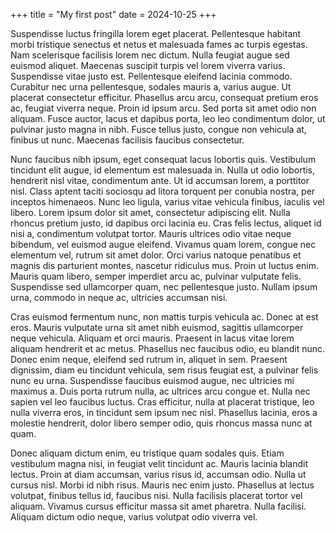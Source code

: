 +++
title = "My first post"
date = 2024-10-25
+++

Suspendisse luctus fringilla lorem eget placerat. Pellentesque habitant morbi tristique senectus et netus et malesuada fames ac turpis egestas. Nam scelerisque facilisis lorem nec dictum. Nulla feugiat augue sed euismod aliquet. Maecenas suscipit turpis vel lorem viverra varius. Suspendisse vitae justo est. Pellentesque eleifend lacinia commodo. Curabitur nec urna pellentesque, sodales mauris a, varius augue. Ut placerat consectetur efficitur. Phasellus arcu arcu, consequat pretium eros ac, feugiat viverra neque. Proin id ipsum arcu. Sed porta sit amet odio non aliquam. Fusce auctor, lacus et dapibus porta, leo leo condimentum dolor, ut pulvinar justo magna in nibh. Fusce tellus justo, congue non vehicula at, finibus ut nunc. Maecenas facilisis faucibus consectetur.

Nunc faucibus nibh ipsum, eget consequat lacus lobortis quis. Vestibulum tincidunt elit augue, id elementum est malesuada in. Nulla ut odio lobortis, hendrerit nisl vitae, condimentum ante. Ut id accumsan lorem, a porttitor nisl. Class aptent taciti sociosqu ad litora torquent per conubia nostra, per inceptos himenaeos. Nunc leo ligula, varius vitae vehicula finibus, iaculis vel libero. Lorem ipsum dolor sit amet, consectetur adipiscing elit. Nulla rhoncus pretium justo, id dapibus orci lacinia eu. Cras felis lectus, aliquet id nisi a, condimentum volutpat tortor. Mauris ultrices odio vitae neque bibendum, vel euismod augue eleifend. Vivamus quam lorem, congue nec elementum vel, rutrum sit amet dolor. Orci varius natoque penatibus et magnis dis parturient montes, nascetur ridiculus mus. Proin ut luctus enim. Mauris quam libero, semper imperdiet arcu ac, pulvinar vulputate felis. Suspendisse sed ullamcorper quam, nec pellentesque justo. Nullam ipsum urna, commodo in neque ac, ultricies accumsan nisi.

Cras euismod fermentum nunc, non mattis turpis vehicula ac. Donec at est eros. Mauris vulputate urna sit amet nibh euismod, sagittis ullamcorper neque vehicula. Aliquam et orci mauris. Praesent in lacus vitae lorem aliquam hendrerit et ac metus. Phasellus nec faucibus odio, eu blandit nunc. Donec enim neque, eleifend sed rutrum in, aliquet in sem. Praesent dignissim, diam eu tincidunt vehicula, sem risus feugiat est, a pulvinar felis nunc eu urna. Suspendisse faucibus euismod augue, nec ultricies mi maximus a. Duis porta rutrum nulla, ac ultrices arcu congue et. Nulla nec sapien vel leo faucibus luctus. Cras efficitur, nulla at placerat tristique, leo nulla viverra eros, in tincidunt sem ipsum nec nisl. Phasellus lacinia, eros a molestie hendrerit, dolor libero semper odio, quis rhoncus massa nunc at quam.

Donec aliquam dictum enim, eu tristique quam sodales quis. Etiam vestibulum magna nisi, in feugiat velit tincidunt ac. Mauris lacinia blandit lectus. Proin at diam accumsan, varius risus id, accumsan odio. Nulla ut cursus nisl. Morbi id nibh risus. Mauris nec enim justo. Phasellus at lectus volutpat, finibus tellus id, faucibus nisi. Nulla facilisis placerat tortor vel aliquam. Vivamus cursus efficitur massa sit amet pharetra. Nulla facilisi. Aliquam dictum odio neque, varius volutpat odio viverra vel. 
